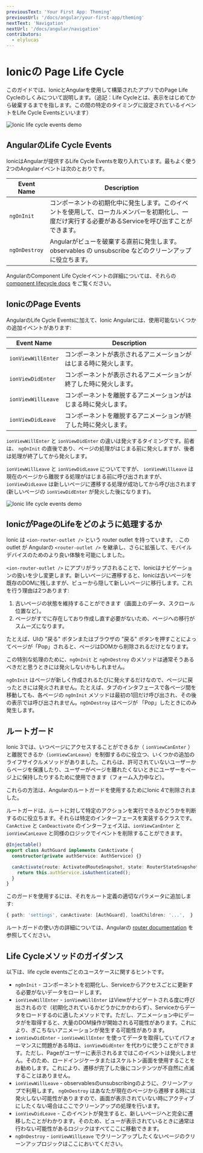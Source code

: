 ```yaml
---
previousText: 'Your First App: Theming'
previousUrl: '/docs/angular/your-first-app/theming'
nextText: 'Navigation'
nextUrl: '/docs/angular/navigation'
contributors:
  - elylucas
---
```


# Ionicの Page Life Cycle

このガイドでは、IonicとAngularを使用して構築されたアプリでのPage Life Cycleのしくみについて説明します。（追記：Life Cycleとは、表示をはじめてから破棄するまでを指します。この間の特定のタイミングに設定されているイベントをLife Cycle Eventsといいます）


![Ionic life cycle events demo](/docs/assets/img/guides/lifecycle/ioniclifecycle.png)

## AngularのLife Cycle Events

IonicはAngularが提供するLife Cycle Eventsを取り入れています。最もよく使う2つのAngularイベントは次のとおりです。


| Event Name         | Description                                                         |
|--------------------|------------------------------------------------------------------|
| `ngOnInit` | コンポーネントの初期化中に発生します。このイベントを使用して、ローカルメンバーを初期化し、一度だけ実行する必要があるServiceを呼び出すことができます。 |
| `ngOnDestroy`  | Angularがビューを破棄する直前に発生します。 observables の unsubscribe などのクリーンアップに役立ちます。 |

AngularのComponent Life Cycleイベントの詳細については、それらの [component lifecycle docs](https://angular.io/guide/lifecycle-hooks) をご覧ください。

## IonicのPage Events

AngularのLife Cycle Eventsに加えて、Ionic Angularには、使用可能ないくつかの追加イベントがあります:

| Event Name         | Description                                                          |
|--------------------|------------------------------------------------------------------|
| `ionViewWillEnter` | コンポーネントが表示されるアニメーションがはじまる時に発火します。 |
| `ionViewDidEnter`  | コンポーネントが表示されるアニメーションが終了した時に発火します。 |
| `ionViewWillLeave` | コンポーネントを離脱するアニメーションがはじまる時に発火します。  |
| `ionViewDidLeave`  | コンポーネントを離脱するアニメーションが終了した時に発火します。 |

`ionViewWillEnter` と `ionViewDidEnter` の違いは発火するタイミングです。前者は、 `ngOnInit` の直後であり、ページの処理がはじまる前に発火しますが、後者は処理が終了してから発火します。

`ionViewWillLeave` と `ionViewDidLeave` についてですが、 `ionViewWillLeave` は現在のページから離脱する処理がはじまる前に呼び出されますが、 `ionViewDidLeave` は新しいページに遷移する処理が成功してから呼び出されます (新しいページの `ionViewDidEnter` が発火した後になります)。


![Ionic life cycle events demo](/docs/assets/img/guides/lifecycle/ioniclifecycle.gif)

## IonicがPageのLifeをどのように処理するか

Ionic は `<ion-router-outlet />` という router outlet を持っています。. この outlet が Angularの `<router-outlet />` を継承し、さらに拡張して、モバイルデバイスのためのより良い体験を可能にしました。

`<ion-router-outlet />` にアプリがラップされることで、Ionicはナビゲーションの扱いを少し変更します。新しいページに遷移すると、Ionicは古いページを既存のDOMに残しますが、ビューから隠して新しいページに移行します。これを行う理由は2つあります:

1) 古いページの状態を維持することができます（画面上のデータ、スクロール位置など）。
2) ページがすでに存在しており作成し直す必要がないため、ページへの移行がスムーズになります。

たとえば、UIの "戻る" ボタンまたはブラウザの "戻る" ボタンを押すことによってページが「Pop」されると、ページはDOMから削除されるだけとなります。

この特別な処理のために、`ngOnInit` と `ngOnDestroy` のメソッドは通常そうあるべきだと思うときには発火しないかもしれません。

`ngOnInit` はページが新しく作成されるたびに発火するだけなので、ページに戻ったときには発火されません。たとえば、タブのインタフェースで各ページ間を移動しても、各ページの `ngOnInit` メソッドは最初の1回だけ呼び出され、その後の表示では呼び出されません。`ngOnDestroy` はページが 「Pop」したときにのみ発生します。

## ルートガード

Ionic 3では、いつページにアクセスすることができるか（ `ionViewCanEnter` ）と離脱できるか（`ionViewCanLeave`）を制御するのに役立つ、いくつかの追加のライフサイクルメソッドがありました。これらは、許可されていないユーザーからページを保護したり、ユーザーがページを離れたくないときにユーザーをページ上に保持したりするために使用できます（フォーム入力中など）。

これらの方法は、Angularのルートガードを使用するためにIonic 4で削除されました。

ルートガードは、ルートに対して特定のアクションを実行できるかどうかを判断するのに役立ちます。それらは特定のインターフェースを実装するクラスです。`CanActive` と `CanDeactivate` のインターフェイスは、`ionViewCanEnter` と `ionViewCanLeave` と同様のロジックでイベントを削除することができます。

```typescript
@Injectable()
export class AuthGuard implements CanActivate {
  constructor(private authService: AuthService) {}

  canActivate(route: ActivatedRouteSnapshot, state: RouterStateSnapshot) {
    return this.authService.isAuthenticated();
  }
}
```

このガードを使用するには、それをルート定義の適切なパラメータに追加します:

```typescript
{ path: 'settings', canActivate: [AuthGuard], loadChildren: '...',  }
```

ルートガードの使い方の詳細については、Angularの [router documentation](https://angular.io/guide/router) を参照してください。

## Life Cycleメソッドのガイダンス

以下は、life cycle eventsごとのユースケースに関するヒントです。

- `ngOnInit` - コンポーネントを初期化し、Serviceからアクセスごとに更新する必要がないデータをロードします。
- `ionViewWillEnter` - `ionViewWillEnter` はViewがナビゲートされる度に呼び出されるので（初期化されているかどうかにかかわらず）、Serviceからデータをロードするのに適したメソッドです。ただし、アニメーション中にデータがを取得すると、大量のDOM操作が開始される可能性があります。これにより、ぎこちないアニメーションが発生する可能性があります。
- `ionViewDidEnter` - `ionViewWillEnter` を使ってデータを取得していてパフォーマンスに問題がある時は、`ionViewDidEnter` を代わりに使うことができます。ただし、Pageがユーザーに表示されるまではこのイベントは発火しません。そのため、ロードインジケータまたはスケルトン画面を使用することをお勧めします。これにより、遷移が完了した後にコンテンツが不自然に点滅することはありません。
- `ionViewWillLeave` - observablesのunsubscribingのように、クリーンアップで利用します。 `ngOnDestroy` はあなたが現在のページから遷移する時には発火しない可能性がありますので、画面が表示されていない時にアクティブにしたくない場合はここでクリーンアップの処理を行います。
- `ionViewDidLeave` - このイベントが発生すると、新しいページへと完全に遷移したことがわかります。そのため、ビューが表示されているときに通常は行わない可能性があるロジックはすべてここに移動できます。
- `ngOnDestroy` - `ionViewWillLeave` でクリーンアップしたくないページのクリーンアップロジックはここにおいてください。
